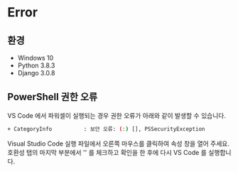 # Error

## 환경

* Windows 10 
* Python 3.8.3
* Django 3.0.8 

## PowerShell 권한 오류

VS Code 에서 파워셀이 실행되는 경우 권한 오류가 아래와 같이 발생할 수 있습니다. 

```bash
+ CategoryInfo          : 보안 오류: (:) [], PSSecurityException
```

Visual Studio Code 실행 파일에서 오른쪽 마우스를 클릭하여 속성 창을 열어 주세요. 호환성 탭의 마지막 부분에서 '' 를 체크하고 확인을 한 후에 다시 VS Code 를 실행합니다. 

